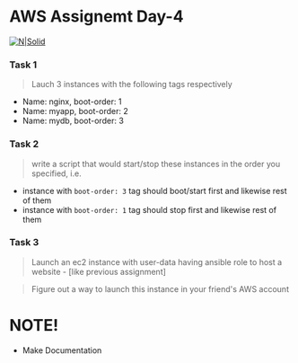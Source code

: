 # AWS Assignemt Day-4

[![N|Solid](https://upload.wikimedia.org/wikipedia/commons/thumb/5/5c/AWS_Simple_Icons_AWS_Cloud.svg/100px-AWS_Simple_Icons_AWS_Cloud.svg.png)](https://nodesource.com/products/nsolid)


### Task 1
> Lauch 3 instances with the following tags respectively
  - Name: nginx, boot-order: 1 
  - Name: myapp, boot-order: 2
  - Name: mydb, boot-order: 3 

### Task 2
> write a script that would start/stop these instances in the order you specified, i.e.
  - instance with `boot-order: 3` tag should boot/start first and likewise rest of them
  - instance with `boot-order: 1` tag should stop first and likewise rest of them

### Task 3
> Launch an ec2 instance with user-data having ansible role to host a website - [like previous assignment]  

> Figure out a way to launch this instance in your friend's AWS account

#  NOTE!
  - Make Documentation
  
   

